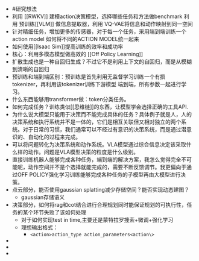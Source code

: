 - #研究想法
- 利用 [[RWKV]] 建模action决策模型，选择哪些任务和方法做benchmark
  利用 预训练[[VLM]] 做信息提取器，利用 VQ-VAE将信息和动作映射到同一空间
- 针对精细任务，增加更多的传感器，对于每一个任务，采用端到端训练一个action model
  如何将不同的ACTION MODEL统一起来
- 如何使用[[Isaac Sim]]提高训练的效率和成功率
- 核心：利用多模态模型做高效的 [[Off Policy Learning]]
- 扩散生成也是一种自回归生成？不过它不是利用上下文的自回归，而是从模糊到清晰的自回归
- 预训练和端到端区别：预训练是首先利用无监督学习训练一个有损tokenizer，再利用该tokenizer训练下游模型
  端到端，所有参数一起进行学习。
- 什么东西能够用transformer做：token分类任务。
- 如何完成任务？训练类似[[思维链]]的东西，让模型学会选择正确的工具API.
- 为什么说大模型只能用于决策而不能完成具体的任务？具体例子就是人，人的决策系统和执行系统并不是一体的，它们是相互关联但又相对独立的两个系统。对于日常的习惯，我们通常可以不经过有意识的决策系统，而是通过潜意识的、自动化的过程来完成。
- 可以将问题转化为决策系统和动作系统。VLA模型通过综合信息决定该采取什么样的动作。问题是VLA模型决策的粒度是什么级别。
- 直接训练机器人能够完成各种任务，端到端的解决方案，我怎么觉得完全不可能呢，动作空间并不是个选择就能完成的，需要不断反馈调节。我更偏向于通过OFF POLICY强化学习训练能够完成各种任务的子模型再由大模型进行决策。
- 点云部分，能否使用gaussian splatting减少存储空间？能否实现动态建图？
	- gaussian存储语义
- 决策部分，如何将rag和cot结合进行合理规划同时能保证规划的可执行性，任务的某个环节失败了该如何处理
	- 对于如何实现test in time,主要还是蒙特拉罗搜索+微调+强化学习
	- 理想输出格式：
		- ```<action>action_type action_parameters<action\>```
-
-
-